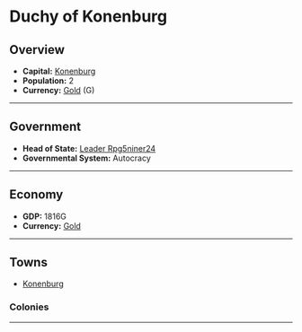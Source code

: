 # Duchy of Konenburg

## Overview

- **Capital:** [Konenburg](Konenburg)
- **Population:** 2
- **Currency:** [Gold](Gold) (G)

---

## Government

- **Head of State:** [Leader Rpg5niner24](Rpg5niner24)
- **Governmental System:** Autocracy

---

## Economy

- **GDP:** 1816G
- **Currency:** [Gold](Gold)

---

## Towns

- [Konenburg](Konenburg)

###     Colonies



---